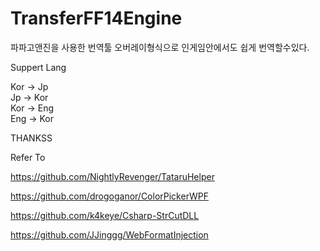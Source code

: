 # TransferFF14Engine


파파고앤진을 사용한 번역툴
오버레이형식으로 인게임안에서도 쉽게 번역할수있다.


Suppert Lang

Kor -> Jp </br>
Jp -> Kor </br>
Kor -> Eng </br>
Eng -> Kor </br>



THANKSS </br>

Refer To  </br>

https://github.com/NightlyRevenger/TataruHelper </br>
        
https://github.com/drogoganor/ColorPickerWPF </br>
        
https://github.com/k4keye/Csharp-StrCutDLL </br>

https://github.com/JJinggg/WebFormatInjection </br>
